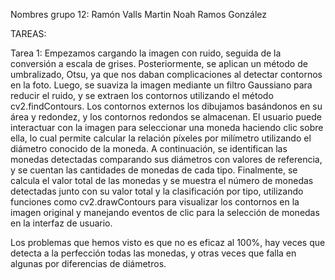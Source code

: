 Nombres grupo 12:
Ramón Valls Martin
Noah Ramos González

TAREAS:

Tarea 1:
Empezamos cargando la imagen con ruido, seguida de la conversión a escala de grises. Posteriormente, se aplican un método de umbralizado, Otsu, ya que nos daban complicaciones al detectar contornos en la foto. Luego, se suaviza la imagen mediante un filtro Gaussiano para reducir el ruido, y se extraen los contornos utilizando el método cv2.findContours. Los contornos externos los dibujamos basándonos en su área y redondez, y los contornos redondos se almacenan. 
El usuario puede interactuar con la imagen para seleccionar una moneda haciendo clic sobre ella, lo cual permite calcular la relación píxeles por milímetro utilizando el diámetro conocido de la moneda. A continuación, se identifican las monedas detectadas comparando sus diámetros con valores de referencia, y se cuentan las cantidades de monedas de cada tipo. Finalmente, se calcula el valor total de las monedas y se muestra el número de monedas detectadas junto con su valor total y la clasificación por tipo, utilizando funciones como cv2.drawContours para visualizar los contornos en la imagen original y manejando eventos de clic para la selección de monedas en la interfaz de usuario.

Los problemas que hemos visto es que no es eficaz al 100%, hay veces que detecta a la perfección todas las monedas, y otras veces que falla en algunas por diferencias de diámetros.